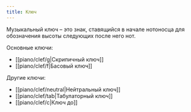 ```yaml
---
title: Ключ
---
```

Музыкальный ключ – это знак, ставящийся в начале нотоносца для обозначения высоты следующих после него нот.

Основные ключи:
- [[piano/clef/g|Скрипичный ключ]]
- [[piano/clef/f|Басовый ключ]]

Другие ключи:
- [[piano/clef/neutral|Нейтральный ключ]]
- [[piano/clef/tab|Табулаторный ключ]]
- [[piano/clef/c|Ключ до]]

